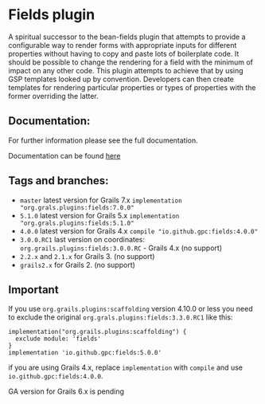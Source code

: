 # Fields plugin

A spiritual successor to the bean-fields plugin that attempts to provide a configurable way to render forms with appropriate inputs for different properties without having to copy and paste lots of boilerplate code. It should be possible to change the rendering for a field with the minimum of impact on any other code. This plugin attempts to achieve that by using GSP templates looked up by convention. Developers can then create templates for rendering particular properties or types of properties with the former overriding the latter.

## Documentation: 
For further information please see the full documentation.

Documentation can be found [here](https://gpc.github.io/fields)


## Tags and branches: 
- `master` latest version for Grails 7.x `implementation "org.grals.plugins:fields:7.0.0"`
- `5.1.0` latest version for Grails 5.x `implementation "org.grals.plugins:fields:5.1.0"`
- `4.0.0` latest version for Grails 4.x `compile "io.github.gpc:fields:4.0.0"`
- `3.0.0.RC1` last version on coordinates: `org.grails.plugins:fields:3.0.0.RC` - Grails 4.x (no support)
- `2.2.x` and `2.1.x` for Grails 3. (no support)
- `grails2.x` for Grails 2. (no support)


## Important 

If you use `org.grails.plugins:scaffolding` version 4.10.0 or less you need to exclude the original `org.grals.plugins:fields:3.3.0.RC1` like this:

```
implementation("org.grails.plugins:scaffolding") {
  exclude module: 'fields'
}
implementation 'io.github.gpc:fields:5.0.0'
```

if you are using Grails 4.x, replace `implementation` with `compile` and use `io.github.gpc:fields:4.0.0`. 

GA version for Grails 6.x is pending
